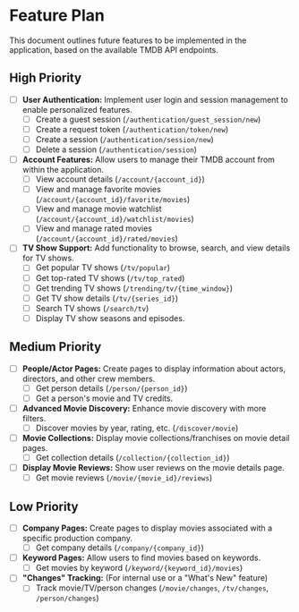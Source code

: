 
# Feature Plan

This document outlines future features to be implemented in the application, based on the available TMDB API endpoints.

## High Priority

- [ ] **User Authentication:** Implement user login and session management to enable personalized features.
  - [ ] Create a guest session (`/authentication/guest_session/new`)
  - [ ] Create a request token (`/authentication/token/new`)
  - [ ] Create a session (`/authentication/session/new`)
  - [ ] Delete a session (`/authentication/session`)
- [ ] **Account Features:** Allow users to manage their TMDB account from within the application.
  - [ ] View account details (`/account/{account_id}`)
  - [ ] View and manage favorite movies (`/account/{account_id}/favorite/movies`)
  - [ ] View and manage movie watchlist (`/account/{account_id}/watchlist/movies`)
  - [ ] View and manage rated movies (`/account/{account_id}/rated/movies`)
- [ ] **TV Show Support:** Add functionality to browse, search, and view details for TV shows.
  - [ ] Get popular TV shows (`/tv/popular`)
  - [ ] Get top-rated TV shows (`/tv/top_rated`)
  - [ ] Get trending TV shows (`/trending/tv/{time_window}`)
  - [ ] Get TV show details (`/tv/{series_id}`)
  - [ ] Search TV shows (`/search/tv`)
  - [ ] Display TV show seasons and episodes.

## Medium Priority

- [ ] **People/Actor Pages:** Create pages to display information about actors, directors, and other crew members.
  - [ ] Get person details (`/person/{person_id}`)
  - [ ] Get a person's movie and TV credits.
- [ ] **Advanced Movie Discovery:** Enhance movie discovery with more filters.
  - [ ] Discover movies by year, rating, etc. (`/discover/movie`)
- [ ] **Movie Collections:** Display movie collections/franchises on movie detail pages.
  - [ ] Get collection details (`/collection/{collection_id}`)
- [ ] **Display Movie Reviews:** Show user reviews on the movie details page.
  - [ ] Get movie reviews (`/movie/{movie_id}/reviews`)

## Low Priority

- [ ] **Company Pages:** Create pages to display movies associated with a specific production company.
  - [ ] Get company details (`/company/{company_id}`)
- [ ] **Keyword Pages:** Allow users to find movies based on keywords.
  - [ ] Get movies by keyword (`/keyword/{keyword_id}/movies`)
- [ ] **"Changes" Tracking:** (For internal use or a "What's New" feature)
  - [ ] Track movie/TV/person changes (`/movie/changes`, `/tv/changes`, `/person/changes`)
